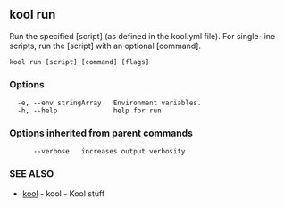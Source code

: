 ## kool run

Run the specified [script] (as defined in the kool.yml file). For single-line scripts, run the [script] with an optional [command].

```
kool run [script] [command] [flags]
```

### Options

```
  -e, --env stringArray   Environment variables.
  -h, --help              help for run
```

### Options inherited from parent commands

```
      --verbose   increases output verbosity
```

### SEE ALSO

* [kool](kool)	 - kool - Kool stuff

